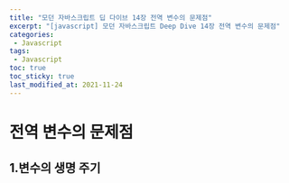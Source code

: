 ```yaml
---
title: "모던 자바스크립트 딥 다이브 14장 전역 변수의 문제점"
excerpt: "[javascript] 모던 자바스크립트 Deep Dive 14장 전역 변수의 문제점"
categories:
 - Javascript
tags:
 - Javascript
toc: true
toc_sticky: true
last_modified_at: 2021-11-24
---
```


# 전역 변수의 문제점

## 1.변수의 생명 주기
